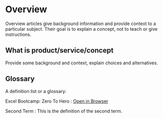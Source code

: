 # Overview

Overview articles give background information and provide context to a particular subject.
Their goal is to explain a concept, not to teach or give instructions.

## What is product/service/concept

Provide some background and context, explain choices and alternatives.

## Glossary

A definition list or a glossary:

Excel Bootcamp: Zero To Hero
: [Open in Browser](https://www.udemy.com/course/excel-bootcamp-zero-to-mastery)

Second Term
: This is the definition of the second term.

